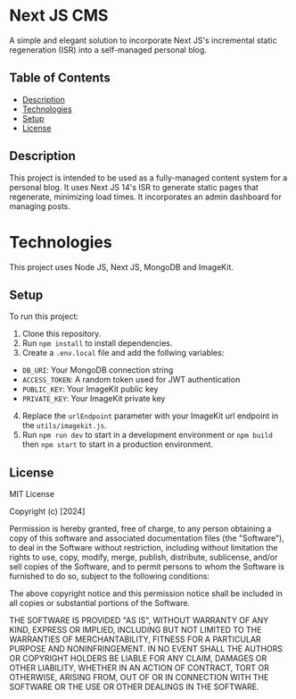 # Next JS CMS

A simple and elegant solution to incorporate Next JS's incremental static regeneration (ISR) into a self-managed personal blog.

## Table of Contents
- [Description](#description)
- [Technologies](#technologies)
- [Setup](#setup)
- [License](#license)

## Description

This project is intended to be used as a fully-managed content system for a personal blog. It uses Next JS 14's ISR to generate static pages that regenerate, minimizing load times. It incorporates an admin dashboard for managing posts.

# Technologies

This project uses Node JS, Next JS, MongoDB and ImageKit.

## Setup
To run this project:

1. Clone this repository.
2. Run `npm install` to install dependencies.
3. Create a `.env.local` file and add the follwing variables:
  - `DB_URI`: Your MongoDB connection string
  - `ACCESS_TOKEN`: A random token used for JWT authentication
  - `PUBLIC_KEY`: Your ImageKit public key
  - `PRIVATE_KEY`: Your ImageKit private key
4. Replace the `urlEndpoint` parameter with your ImageKit url endpoint in the `utils/imagekit.js`.
5. Run `npm run dev` to start in a development environment or `npm build` then `npm start` to start in a production environment.

## License

MIT License

Copyright (c) [2024]

Permission is hereby granted, free of charge, to any person obtaining a copy
of this software and associated documentation files (the "Software"), to deal
in the Software without restriction, including without limitation the rights
to use, copy, modify, merge, publish, distribute, sublicense, and/or sell
copies of the Software, and to permit persons to whom the Software is
furnished to do so, subject to the following conditions:

The above copyright notice and this permission notice shall be included in all
copies or substantial portions of the Software.

THE SOFTWARE IS PROVIDED "AS IS", WITHOUT WARRANTY OF ANY KIND, EXPRESS OR
IMPLIED, INCLUDING BUT NOT LIMITED TO THE WARRANTIES OF MERCHANTABILITY,
FITNESS FOR A PARTICULAR PURPOSE AND NONINFRINGEMENT. IN NO EVENT SHALL THE
AUTHORS OR COPYRIGHT HOLDERS BE LIABLE FOR ANY CLAIM, DAMAGES OR OTHER
LIABILITY, WHETHER IN AN ACTION OF CONTRACT, TORT OR OTHERWISE, ARISING FROM,
OUT OF OR IN CONNECTION WITH THE SOFTWARE OR THE USE OR OTHER DEALINGS IN THE
SOFTWARE.